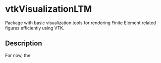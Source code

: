 # vtkVisualizationLTM

Package with basic visualization tools for rendering Finite Element related figures efficiently using VTK.

## Description

For now, the 